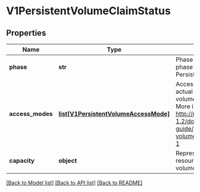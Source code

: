 # V1PersistentVolumeClaimStatus

## Properties
Name | Type | Description | Notes
------------ | ------------- | ------------- | -------------
**phase** | **str** | Phase represents the current phase of PersistentVolumeClaim. | [optional] 
**access_modes** | [**list[V1PersistentVolumeAccessMode]**](V1PersistentVolumeAccessMode.md) | AccessModes contains the actual access modes the volume backing the PVC has. More info: http://releases.k8s.io/release-1.2/docs/user-guide/persistent-volumes.md#access-modes-1 | [optional] 
**capacity** | **object** | Represents the actual resources of the underlying volume. | [optional] 

[[Back to Model list]](../README.md#documentation-for-models) [[Back to API list]](../README.md#documentation-for-api-endpoints) [[Back to README]](../README.md)


